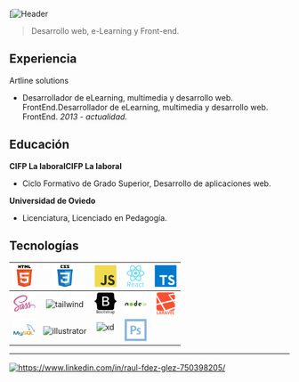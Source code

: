 
[![Header](https://www.creative-tim.com/blog/content/images/size/w1140/2021/08/rebranding-post--1-.jpg "Header")

> Desarrollo web, e-Learning y Front-end.


## Experiencia
Artline solutions 
   - Desarrollador de eLearning, multimedia y desarrollo web. FrontEnd.Desarrollador de eLearning, multimedia y desarrollo web. FrontEnd.
   *2013 - actualidad.*
    

## Educación

**CIFP La laboralCIFP La laboral**

- Ciclo Formativo de Grado Superior, Desarrollo de aplicaciones web.
    
**Universidad de Oviedo**
- Licenciatura, Licenciado en Pedagogía.

## Tecnologías


| <img src="https://raw.githubusercontent.com/devicons/devicon/master/icons/html5/html5-original-wordmark.svg" alt="html5" width="40" height="40"/>  | <img src="https://raw.githubusercontent.com/devicons/devicon/master/icons/css3/css3-original-wordmark.svg" alt="css3" width="40" height="40"/>  |  <img src="https://raw.githubusercontent.com/devicons/devicon/master/icons/javascript/javascript-original.svg" alt="javascript" width="40" height="40"/>  |   <img src="https://raw.githubusercontent.com/devicons/devicon/master/icons/react/react-original-wordmark.svg" alt="react" width="40" height="40"/>  |  <img src="https://raw.githubusercontent.com/devicons/devicon/master/icons/typescript/typescript-original.svg" alt="typescript" width="40" height="40"/> |
| :------------: | :------------: | :------------: | :------------: | :------------: |
|   <img src="https://raw.githubusercontent.com/devicons/devicon/master/icons/sass/sass-original.svg" alt="sass" width="40" height="40"/>   |  <img src="https://www.vectorlogo.zone/logos/tailwindcss/tailwindcss-icon.svg" alt="tailwind" width="40" height="40"/>   | <img src="https://raw.githubusercontent.com/devicons/devicon/master/icons/bootstrap/bootstrap-plain-wordmark.svg" alt="bootstrap" width="40" height="40"/> | <img  src="https://raw.githubusercontent.com/devicons/devicon/master/icons/nodejs/nodejs-original-wordmark.svg" alt="nodejs" width="40" height="40"/> | <img src="https://raw.githubusercontent.com/devicons/devicon/master/icons/laravel/laravel-plain-wordmark.svg" alt="laravel" width="40" height="40"/>
|   <img src="https://raw.githubusercontent.com/devicons/devicon/master/icons/mysql/mysql-original-wordmark.svg" alt="mysql" width="40" height="40"/> | <img src="https://www.vectorlogo.zone/logos/adobe_illustrator/adobe_illustrator-icon.svg" alt="illustrator" width="40" height="40"/>   | <img src="https://cdn.worldvectorlogo.com/logos/adobe-xd.svg" alt="xd" width="40" height="40"/> </a> </p>  |  <img src="https://raw.githubusercontent.com/devicons/devicon/master/icons/photoshop/photoshop-line.svg" alt="photoshop" width="40" height="40"/> 

<hr>

<a href="https://linkedin.com/in/https://www.linkedin.com/in/raul-fdez-glez-750398205/" target="blank"><img align="center" src="https://raw.githubusercontent.com/rahuldkjain/github-profile-readme-generator/master/src/images/icons/Social/linked-in-alt.svg" alt="https://www.linkedin.com/in/raul-fdez-glez-750398205/" height="30" width="40" /></a>  
